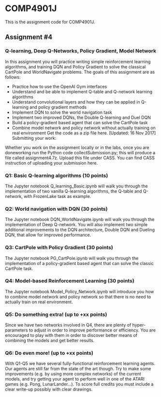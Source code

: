 # COMP4901J
This is the assignment code for COMP4901J.

## Assignment #4

### Q-learning, Deep Q-Networks, Policy Gradient, Model Network

In this assignment you will practice writing simple reinforcement learning algorithms, and training DQN and Policy Gradient to solve the classical CartPole and WorldNavigate problems. The goals of this assignment are as follows:

- Practice how to use the OpenAI Gym interfaces
- Understand and be able to implement Q-table and Q-network learning algorithms
- Understand convolutional layers and how they can be applied in Q-learning and policy gradient methods
- Implement DQN to solve the world navigation task
- Implement two improved DQNs, the Double Q-learning and Duel DQN
- Build a policy-gradient based agent that can solve the CartPole task
- Combine model network and policy network without actually training on real environment
Get the code as a zip file here. [Updated: 16 Nov 2017]
Submitting your work:

Whether you work on the assignment locally or in the labs, once you are doneworking run the Python code collectSubmission.py; this will produce a file called assignment4.7z. Upload this file under CASS. You can find CASS instruction of uploading your submission here.

### Q1: Basic Q-learning algorithms (10 points)

The Jupyter notebook Q_learning_Basic.ipynb will walk you through the implementation of two vanilla Q-learning algorithms, the Q-table and Q-network, with FrozenLake task as example.
### Q2: World navigation with DQN (30 points)

The Jupyter notebook DQN_WorldNavigate.ipynb will walk you through the implementation of Deep Q-network. You will also implement two simple additional improvements to the DQN architecture, Double DQN and Dueling DQN, that allow for improved performance.
### Q3: CartPole with Policy Gradient (30 points)

The Jupyter notebook PG_CartPole.ipynb will walk you through the implementation of a policy-gradient based agent that can solve the classic CartPole task.
### Q4: Model-based Reinforcement Learning (30 points)

The Jupyter notebook Model_Policy_Network.ipynb will introduce you how to combine model network and policy network so that there is no need to actually train on real environment.
### Q5: Do something extra! (up to +xx points)

Since we have two networks involved in Q4, there are plenty of hyper-parameters to adjust in order to improve performance or efficiency. You are encouraged to play with them in order to discover better means of combining the models and get better results.
### Q6: Do even more! (up to +xx points)

With Q1-Q5 we have several fully-functional reinforcement learning agents. Our agents are still far from the state of the art though. Try to make some improvements (e.g. by using more complex networks) of the current models, and try getting your agent to perform well in one of the ATARI games (e.g. Pong, LunarLander...). To score full credits you must include a clear write-up possibly with clear drawings.